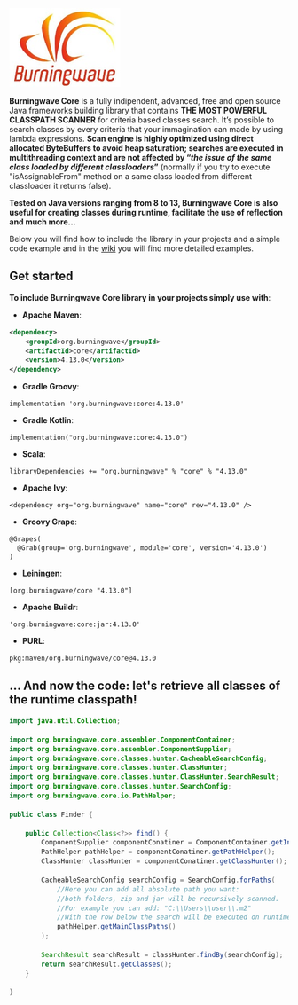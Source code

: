 [![logo](Burningwave-logo.jpg "Burningwave")](https://www.burningwave.org/)

**Burningwave Core** is a fully indipendent, advanced, free and open source Java frameworks building library that contains **THE MOST POWERFUL CLASSPATH SCANNER** for criteria based classes search.
It’s possible to search classes by every criteria that your immagination can made by using lambda expressions. **Scan engine is highly optimized using direct allocated ByteBuffers to avoid heap saturation; searches are executed in multithreading context and are not affected by “_the issue of the same class loaded by different classloaders_”** (normally if you try to execute "isAssignableFrom" method on a same class loaded from different classloader it returns false).

**Tested on Java versions ranging from 8 to 13, Burningwave Core is also useful for creating classes during runtime, facilitate the use of reflection and much more...**

Below you will find how to include the library in your projects and a simple code example and in the [wiki](https://github.com/burningwave/core/wiki) you will find more detailed examples.

## Get started

**To include Burningwave Core library in your projects simply use with**:

* **Apache Maven**:
```xml
<dependency>
    <groupId>org.burningwave</groupId>
    <artifactId>core</artifactId>
    <version>4.13.0</version>
</dependency>
```

* **Gradle Groovy**:
```
implementation 'org.burningwave:core:4.13.0'
```

* **Gradle Kotlin**:
```
implementation("org.burningwave:core:4.13.0")
```

* **Scala**:
```
libraryDependencies += "org.burningwave" % "core" % "4.13.0"
```

* **Apache Ivy**:
```
<dependency org="org.burningwave" name="core" rev="4.13.0" />
```

* **Groovy Grape**:
```
@Grapes(
  @Grab(group='org.burningwave', module='core', version='4.13.0')
)
```

* **Leiningen**:
```
[org.burningwave/core "4.13.0"]
```

* **Apache Buildr**:
```
'org.burningwave:core:jar:4.13.0'
```

* **PURL**:
```
pkg:maven/org.burningwave/core@4.13.0
```

## ... And now the code: let's retrieve all classes of the runtime classpath!
```java
import java.util.Collection;

import org.burningwave.core.assembler.ComponentContainer;
import org.burningwave.core.assembler.ComponentSupplier;
import org.burningwave.core.classes.hunter.CacheableSearchConfig;
import org.burningwave.core.classes.hunter.ClassHunter;
import org.burningwave.core.classes.hunter.ClassHunter.SearchResult;
import org.burningwave.core.classes.hunter.SearchConfig;
import org.burningwave.core.io.PathHelper;

public class Finder {

	public Collection<Class<?>> find() {
		ComponentSupplier componentConatiner = ComponentContainer.getInstance();
		PathHelper pathHelper = componentConatiner.getPathHelper();
		ClassHunter classHunter = componentConatiner.getClassHunter();

		CacheableSearchConfig searchConfig = SearchConfig.forPaths(
			//Here you can add all absolute path you want:
			//both folders, zip and jar will be recursively scanned.
			//For example you can add: "C:\\Users\\user\\.m2"
			//With the row below the search will be executed on runtime Classpaths
			pathHelper.getMainClassPaths()
		);

		SearchResult searchResult = classHunter.findBy(searchConfig);
		return searchResult.getClasses();
	}

}
```
